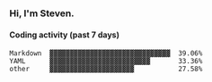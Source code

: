 ### Hi, I'm Steven.

#### Coding activity (past 7 days)
```
Markdown  ▓▓▓▓▓▓▓▓▓▓▓▓▓▓▓▓▓▓▓▓▓▓▓▓▓▓▓▓▓▓  39.06%
YAML      ▓▓▓▓▓▓▓▓▓▓▓▓▓▓▓▓▓▓▓▓▓▓▓▓▓       33.36%
other     ▓▓▓▓▓▓▓▓▓▓▓▓▓▓▓▓▓▓▓▓▓           27.58%
```
